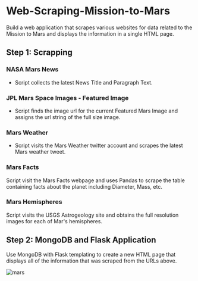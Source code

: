 # Web-Scraping-Mission-to-Mars

Build a web application that scrapes various websites for data related to the Mission to Mars and displays the information in a single HTML page. 

## Step 1: Scrapping

### NASA Mars News
* Script collects the latest News Title and Paragraph Text.

### JPL Mars Space Images - Featured Image
* Script finds the image url for the current Featured Mars Image and assigns the url string of the full size image.

### Mars Weather
* Script visits the Mars Weather twitter account and scrapes the latest Mars weather tweet.

### Mars Facts
Script visit the Mars Facts webpage and uses Pandas to scrape the table containing facts about the planet including Diameter, Mass, etc.

### Mars Hemispheres
Script visits the USGS Astrogeology site and obtains the full resolution images for each of Mar's hemispheres.


## Step 2: MongoDB and Flask Application

Use MongoDB with Flask templating to create a new HTML page that displays all of the information that was scraped from the URLs above.

![mars](Mission_to_Mars_Screen_Capture.png)
